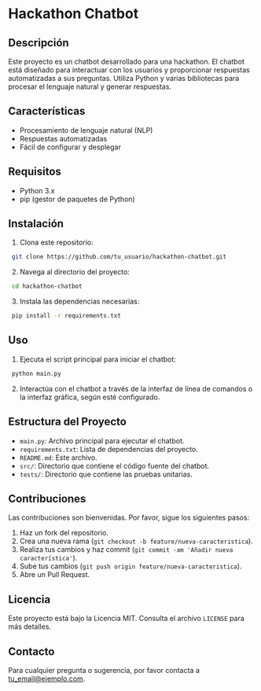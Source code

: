 # Hackathon Chatbot

## Descripción

Este proyecto es un chatbot desarrollado para una hackathon. El chatbot está diseñado para interactuar con los usuarios y proporcionar respuestas automatizadas a sus preguntas. Utiliza Python y varias bibliotecas para procesar el lenguaje natural y generar respuestas.

## Características

- Procesamiento de lenguaje natural (NLP)
- Respuestas automatizadas
- Fácil de configurar y desplegar

## Requisitos

- Python 3.x
- pip (gestor de paquetes de Python)

## Instalación

1. Clona este repositorio:

```bash
 git clone https://github.com/tu_usuario/hackathon-chatbot.git
```

2. Navega al directorio del proyecto:

```bash
 cd hackathon-chatbot
```

3. Instala las dependencias necesarias:

```bash
 pip install -r requirements.txt
```

## Uso

1. Ejecuta el script principal para iniciar el chatbot:

```bash
 python main.py
```

2. Interactúa con el chatbot a través de la interfaz de línea de comandos o la interfaz gráfica, según esté configurado.

## Estructura del Proyecto

- `main.py`: Archivo principal para ejecutar el chatbot.
- `requirements.txt`: Lista de dependencias del proyecto.
- `README.md`: Este archivo.
- `src/`: Directorio que contiene el código fuente del chatbot.
- `tests/`: Directorio que contiene las pruebas unitarias.

## Contribuciones

Las contribuciones son bienvenidas. Por favor, sigue los siguientes pasos:

1. Haz un fork del repositorio.
2. Crea una nueva rama (`git checkout -b feature/nueva-caracteristica`).
3. Realiza tus cambios y haz commit (`git commit -am 'Añadir nueva característica'`).
4. Sube tus cambios (`git push origin feature/nueva-caracteristica`).
5. Abre un Pull Request.

## Licencia

Este proyecto está bajo la Licencia MIT. Consulta el archivo `LICENSE` para más detalles.

## Contacto

Para cualquier pregunta o sugerencia, por favor contacta a [tu_email@ejemplo.com](mailto:tu_email@ejemplo.com).

